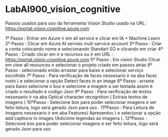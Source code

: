 # LabAI900_vision_cognitive


Passos usados para uso da ferramenta Vision Studio usado na URL: https://portal.vision.cognitive.azure.com

1º Passo : Entrar em Azure ir em all service e clicar em IA + Machine Learn   
2º Passo : Clicar em Azure AI servies mult-service account 
3º Passo : Criar a conta colocando nome e selecionando Standart SO e clicando em criar 
4º Passo : Criado clicar em ir a recursos ou ir em URL : https://portal.vision.cognitive.azure.com
5º Passo : Em vision Studio Clicar em view all resources e selecionar o projeto criado em passos atrás
6º Passo : selecionado então arrastar para baixo e selecionar serviço escolhido 
7º Passo : Para verificação de faces nessesario ir na aba face( rosto ) e selecionar a opção Detect faces in an image
8º Passo : arraste para baixo selecione o box e selecione a imagem a ser testada assim é criado o resultado e codigo Json 
9º Passo : Para verificação de textos nessesario ir na aba Optical character recognition ( Extraia textos de imagens ) 
10ºPasso : Selecione box para poder selecionar imagens e ser feito leitura, logo será gerado Json para uso .
11ºPasso : Para Leitura de imagens nessesario ir em aba Features( Apresentou ) e selecionar a opção add captions to images (Adicione legendas as imagens ).
12ºPasso : Selecione box para poder selecionar imagens e ser feito leitura, logo será gerado Json para uso  
